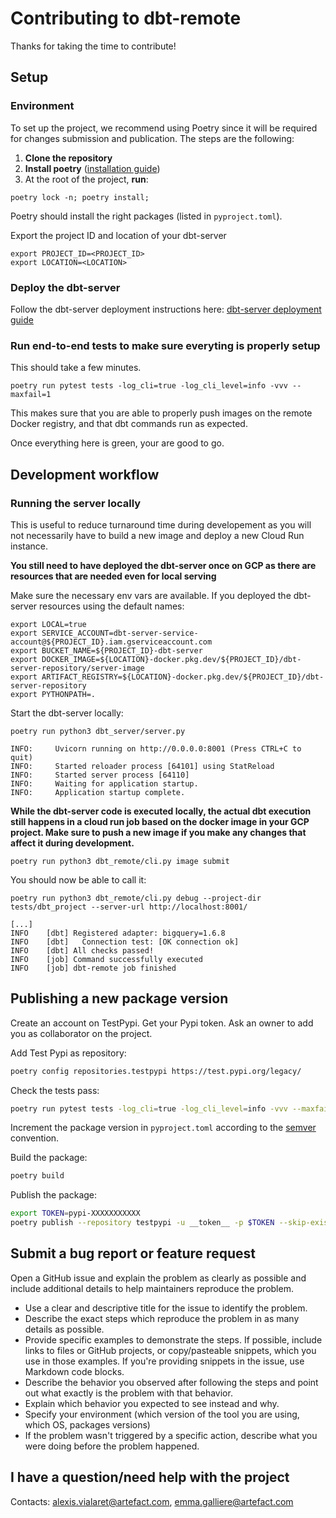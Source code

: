 # Contributing to dbt-remote

Thanks for taking the time to contribute!

## Setup

### Environment
To set up the project, we recommend using Poetry since it will be required for changes submission and publication. The steps are the following:

1. **Clone the repository**
2. **Install poetry** ([installation guide](https://python-poetry.org/docs/))
3. At the root of the project, **run**:
```shell
poetry lock -n; poetry install;
```
Poetry should install the right packages (listed in ```pyproject.toml```).

Export the project ID and location of your dbt-server
```shell
export PROJECT_ID=<PROJECT_ID>
export LOCATION=<LOCATION>
```

### Deploy the dbt-server
Follow the dbt-server deployment instructions here: [dbt-server deployment guide](../dbt_server/README.md)

### Run end-to-end tests to make sure everyting is properly setup
This should take a few minutes.
```shell
poetry run pytest tests -log_cli=true -log_cli_level=info -vvv --maxfail=1
```

This makes sure that you are able to properly push images on the remote Docker registry, and that dbt commands run as expected.

Once everything here is green, your are good to go.
## Development workflow

### Running the server locally
This is useful to reduce turnaround time during developement as you will not necessarily have to build a new image and deploy a new Cloud Run instance.

**You still need to have deployed the dbt-server once on GCP as there are resources that are needed even for local serving**

Make sure the necessary env vars are available. If you deployed the dbt-server resources using the default names:
```shell
export LOCAL=true
export SERVICE_ACCOUNT=dbt-server-service-account@${PROJECT_ID}.iam.gserviceaccount.com
export BUCKET_NAME=${PROJECT_ID}-dbt-server
export DOCKER_IMAGE=${LOCATION}-docker.pkg.dev/${PROJECT_ID}/dbt-server-repository/server-image
export ARTIFACT_REGISTRY=${LOCATION}-docker.pkg.dev/${PROJECT_ID}/dbt-server-repository
export PYTHONPATH=.
```

Start the dbt-server locally:
```shell
poetry run python3 dbt_server/server.py
```
```shell
INFO:     Uvicorn running on http://0.0.0.0:8001 (Press CTRL+C to quit)
INFO:     Started reloader process [64101] using StatReload
INFO:     Started server process [64110]
INFO:     Waiting for application startup.
INFO:     Application startup complete.
```

**While the dbt-server code is executed locally, the actual dbt execution still happens in a cloud run job based on the docker image in your GCP project. Make sure to push a new image if you make any changes that affect it during development.**
```shell
poetry run python3 dbt_remote/cli.py image submit
```

You should now be able to call it:
```shell
poetry run python3 dbt_remote/cli.py debug --project-dir tests/dbt_project --server-url http://localhost:8001/
```
```shell
[...]
INFO    [dbt] Registered adapter: bigquery=1.6.8
INFO    [dbt]   Connection test: [OK connection ok]
INFO    [dbt] All checks passed!
INFO    [job] Command successfully executed
INFO    [job] dbt-remote job finished
```

## Publishing a new package version

Create an account on TestPypi. Get your Pypi token. Ask an owner to add you as collaborator on the project.

Add Test Pypi as repository:
```sh
poetry config repositories.testpypi https://test.pypi.org/legacy/
```
Check the tests pass:
```sh
poetry run pytest tests -log_cli=true -log_cli_level=info -vvv --maxfail=1
```
Increment the package version in `pyproject.toml` according to the [semver](https://semver.org/) convention.

Build the package:
```sh
poetry build
```
Publish the package:
```sh
export TOKEN=pypi-XXXXXXXXXXX
poetry publish --repository testpypi -u __token__ -p $TOKEN --skip-existing
```

## Submit a bug report or feature request

Open a GitHub issue and explain the problem as clearly as possible and include additional details to help maintainers reproduce the problem.

- Use a clear and descriptive title for the issue to identify the problem.
- Describe the exact steps which reproduce the problem in as many details as possible.
- Provide specific examples to demonstrate the steps. If possible, include links to files or GitHub projects, or copy/pasteable snippets, which you use in those examples. If you're providing snippets in the issue, use Markdown code blocks.
- Describe the behavior you observed after following the steps and point out what exactly is the problem with that behavior.
- Explain which behavior you expected to see instead and why.
- Specify your environment (which version of the tool you are using, which OS, packages versions)
- If the problem wasn't triggered by a specific action, describe what you were doing before the problem happened.

## I have a question/need help with the project

Contacts: alexis.vialaret@artefact.com, emma.galliere@artefact.com
